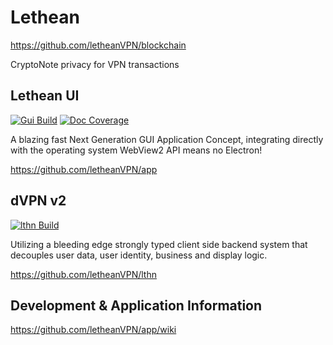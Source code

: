 

# Lethean

https://github.com/letheanVPN/blockchain

CryptoNote privacy for VPN transactions

## Lethean UI

[![Gui Build](https://github.com/letheanVPN/app/actions/workflows/angular-build.yml/badge.svg)](https://github.com/letheanVPN/app/actions/workflows/angular-build.yml)
[![Doc Coverage](https://letheanvpn.github.io/app/images/coverage-badge-documentation.svg "Doc Coverage")](https://letheanvpn.github.io/app)

A blazing fast Next Generation GUI Application Concept, integrating directly with the operating system WebView2 API
means no Electron!

https://github.com/letheanVPN/app

## dVPN v2

[![lthn Build](https://github.com/letheanVPN/lthn/actions/workflows/deno.yml/badge.svg)](https://github.com/letheanVPN/lthn/actions/workflows/deno.yml)



Utilizing a bleeding edge strongly typed client side backend system that decouples user data, user identity, business
and display logic.

https://github.com/letheanVPN/lthn


## Development & Application Information

https://github.com/letheanVPN/app/wiki


